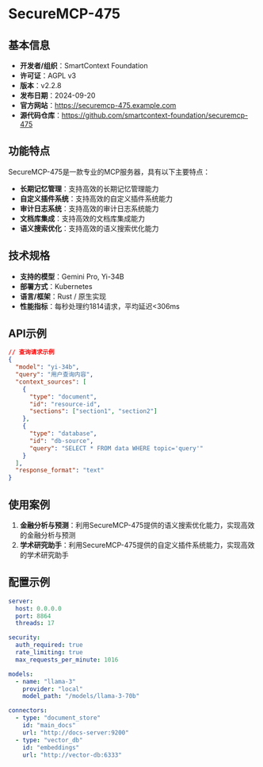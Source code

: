 # SecureMCP-475

## 基本信息

- **开发者/组织**：SmartContext Foundation
- **许可证**：AGPL v3
- **版本**：v2.2.8
- **发布日期**：2024-09-20
- **官方网站**：https://securemcp-475.example.com
- **源代码仓库**：https://github.com/smartcontext-foundation/securemcp-475

## 功能特点

SecureMCP-475是一款专业的MCP服务器，具有以下主要特点：

- **长期记忆管理**：支持高效的长期记忆管理能力
- **自定义插件系统**：支持高效的自定义插件系统能力
- **审计日志系统**：支持高效的审计日志系统能力
- **文档库集成**：支持高效的文档库集成能力
- **语义搜索优化**：支持高效的语义搜索优化能力


## 技术规格

- **支持的模型**：Gemini Pro, Yi-34B
- **部署方式**：Kubernetes
- **语言/框架**：Rust / 原生实现
- **性能指标**：每秒处理约1814请求，平均延迟<306ms

## API示例

```json
// 查询请求示例
{
  "model": "yi-34b",
  "query": "用户查询内容",
  "context_sources": [
    {
      "type": "document",
      "id": "resource-id",
      "sections": ["section1", "section2"]
    },
    {
      "type": "database",
      "id": "db-source",
      "query": "SELECT * FROM data WHERE topic='query'"
    }
  ],
  "response_format": "text"
}
```

## 使用案例

1. **金融分析与预测**：利用SecureMCP-475提供的语义搜索优化能力，实现高效的金融分析与预测
2. **学术研究助手**：利用SecureMCP-475提供的自定义插件系统能力，实现高效的学术研究助手


## 配置示例

```yaml
server:
  host: 0.0.0.0
  port: 8864
  threads: 17

security:
  auth_required: true
  rate_limiting: true
  max_requests_per_minute: 1016

models:
  - name: "llama-3"
    provider: "local"
    model_path: "/models/llama-3-70b"

connectors:
  - type: "document_store"
    id: "main_docs"
    url: "http://docs-server:9200"
  - type: "vector_db"
    id: "embeddings"
    url: "http://vector-db:6333"
```